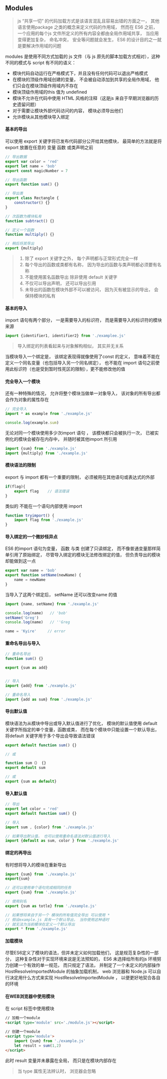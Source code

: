 ## Modules

> js “共享一切” 的代码加载方式是该语言混乱且容易出错的方面之一， 其他语言使用package 之类的概念来定义代码的作用域， 然而在 ES6 之前， 一个应用的每个js 文件所定义的所有内容全都由全局作用域共享， 当应用变得更加复杂， 命名冲突， 安全等问题就会发生， ES6 的设计目的之一就是要解决作用域的问题

modules 是使用不同方式加载的 js 文件（与 js 原先的脚本加载方式相对），这种不同的模式与 script 有不同的语义：

* 模块代码自动运行在严格模式下，并且没有任何代码可以退出严格模式
* 在模块的顶级作用域创建的变量， 不会被自动添加到共享的全局作用域， 他们只会在模块顶级作用域内不存在
* 模块顶级作用域的this 值为 undefined 
* 模块不允许在代码中使用 HTML 风格的注释（这是js 来自于早期浏览器的历史遗留问题）
* 对于需要让模块外部代码访问的内容， 模块必须导出他们
* 允许模块从其他模块导入绑定



#### 基本的导出

可以使用 export 关键字将已发布代码部分公开给其他模块， 最简单的方法就是将 export 放置在任意的 变量  函数  或类声明之前

``` javascript
// 导出数据
export var color = 'red'
export let name = 'bob'
export const magicNumber = 7

// 导出函数
export function sum() {}

// 导出类
export class Rectangle {
    constructor() {}
}

// 次函数为模块私有
function subtract() {}

// 定义一个函数
function multiply() {}

// 稍后将其导出
export {multiply}
```

> 1. 除了 export 关键字之外， 每个声明都与正常形式完全一样
> 2.  每个导出的函数或类都有名称， 因为导出的函数与类声明都必须要有名称
> 3. 不能使用匿名函数导出 除非使用 default 关键字
> 4. 不仅可以导出声明， 还可以导出引用
> 5. 未导出的函数在模块外部不可以被访问， 因为灭有被显示的导出， 会保持模块的私有







#### 基本的导入

import 语句有两个部分， 一是需要导入的标识符， 而是需要导入的标识符的模块来源

``` javascript
import {identifier1, identifier2} from './examplee.js'
```

> 导入绑定的列表看起来与对象解构相似， 其实并无关系

当模块导入一个绑定是， 该绑定表现得就像使用了const 的定义， 意味着不能在定义一个同名变量（也包括导入另一个同名绑定）， 也不能在 import 语句之前使用此标识符（也是受到暂时性死区的限制），更不能修改他的值









#### 完全导入一个模块

还有一种特殊的情况， 允许将整个模块当做单一对象导入， 该对象的所有导出都会作为对象的属性存在

``` javascript
// 完全导入
import * as example from './example.js'

console.log(example.sum)
```

无论对同一个模块使用多少次import 语句 ， 该模块都只会被执行一次， 已被实例化的模块会被存在内存中， 并随时被其他import 所引用

``` javascript
import {sum} from './example.js'
import {multiply} from './example.js'
```









#### 模块语法的限制

export 与 import 都有一个重要的限制， 必须被用在其他语句或表达式的外部

``` javascript
if(flag){
    export flag    // 语法错误
} 
```

类似的  不能在一个语句内部使用 import 

``` javascript
function tryimport() {
    import flag from './example.js'
}
```





#### 导入绑定的一个微妙怪异点

ES6 的import 语句为变量， 函数 与类 创建了只读绑定， 而不像普通变量那样简单引用了原始绑定， 尽管导入绑定的模块无法修改绑定的值， 但负责导出的模块却能做到这一点

``` javascript
export var name = 'bob'
export function setName(newName) {
    name = newName
}
```

当导入了这两个绑定后， setName 还可以改变name 的值

``` javascript
import {name, setName} from './example.js'

console.log(name)   // 'bob'
setName('Greg')    
console.log(name)   // ''Greg

name = 'Kyire'     // error
```







#### 重命名导出与导入

``` javascript
// 重命名导出
function sum() {}

export {sum as add}


// 导入 
import {add} from './example.js'
```

``` javascript
// 重命名导入
import {add as sum} from './example.js'
```









#### 导出默认值

模块语法为从模块中导出或导入默认值进行了优化， 模块的默认值使用 default 关键字所指定的单个变量，函数或类， 而在每个模块中只能设置一个默认导出，将default 关键字用于多个导出会导致语法错误

``` javascript
export default function sum() {}

// 或 

function sum（） {}
export default sum

// 或
export {sum as default}
```







#### 导入默认值

``` javascript
// 导出
export let color = 'red'
export default function sum() {}

// 导入
import sum , {color} from './example.js'

// 如果导出默认值， 也可以使用重命名语法对默认值进行导入
import {default as sum, color } from './example.js'
```







#### 绑定的再导出

有时想将导入的模块在重新导出

``` javascript
import {sum} from './example.js'
export{sum}

// 还可以使用单个语句完成相同的任务
export {sum} from './example.js'

// 使用别名
export {sum as totle} from './example.js'

// 如果想将来自于另一个 模块的所有值完全导出 可以使用 * 
// 假设example.js 具有一个默认导出， 当你使用这种语时
// 就无法为当前模块在定义一个默认导出
export * from './example.js'

```









#### 加载模块

尽管ES6定义了模块的语法，但并未定义如何加载他们， 这是规范复杂性的一部分， 这种复杂性对于实现环境来说是无法预知的， ES6 未选择给所有的js 环境努力创建一个有效的单一规范， 而只规定了语法， 并制定了一个未定义的内部操作 HostResolveImportedModule 的抽象加载机制， web 浏览器和 Node.js 可以自行决定用什么方式来实现 HostResolveImportedModule ， 以便更好地契合各自的环境







#### 在WEB浏览器中使用模块

在 script 标签中使用模块

``` html
// 加载一个module
<script type='module' src='./module.js'></script>
    
// 创建一个module
<script type='module'>
    import {sum} from './example.js'
    let result = sum(1,2)
</script>
```

此时 result 变量并未暴露在全局， 而只是在模块内部存在

> 当 type 属性无法辨认时， 浏览器会忽略  <script type='module'> 声明， 从而提供良好的向下兼容







#### web 浏览器中模块加载顺序

模块相对于脚本的独特之处在于， 他们能使用 import 来指定必须要加载的其让他文件， 以保证正确执行， 为了支持此功能， <script type='module'> 总是自动加上 defer 属性， defer 属性是加载脚本文件的可选项， 但在加载模块文件时总是自动应用的， 当 html 解析到有 src 属性的  <script type='module'> 标签是， 就会立即开始下载模块文件， 但并不会执行它，知道整个网页文档全部解析完位置， 模块也会按照他们在 html 文件中出现 的顺序依次执行， 这意味着 第一个  <script type='module'> 总是在第二个之前执行， 及时有些模块不用src 指定而是包含了内联脚本

``` html
//首先执行
<script type='module' src='./example.js' />

// 第二个执行
<script type='module'>
	let result = '123'
</script>

//最后执行
<script type='module' src='./example2.js' />
```

每个模块都可能用import 导入了一个或多个其他模块， 这就让事情变得复杂了， 这也就是为何模块会首先被解析， 因为这样才能识别出所有的import 语句， 每个import语句又会触发fetch ，并且在所有的import 导入的资源被加载与与执行完毕之前， 灭有任何模块会被执行

> 在前面的范例中， 完整的加载次序是 

1. 下载并解析 example.js
2. 递归下载并解析在 example.js 中使用 import 导入的资源
3. 解析内联模块
4. 递归下载并解析在内联模块中使用的import 导入的资源
5. 下载并解析 example2.js
6. 递归下载并解析在module2.js 中使用import 导入的资源

> 一旦加载完毕， 直到页面文档被完整解析之前， 都不会有任何代码被执行， 在文档解析完毕后 会发生下列行为

1. 递归执行module1 导入的资源
2. 执行 module1.js 
3. 递归执行内联模块导入的资源
4. 执行内联模块
5. 递归执行module2导入的资源
6. 执行module2.js

内联模块除了不必先现在代码之外， 与其他两个模块的行为一致， 加载import资源与执行模块的次序都是完全一样的

